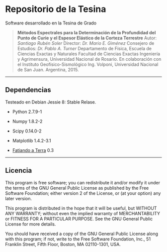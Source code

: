 # Repositorio de la Tesina

Software desarrollado en la Tesina de Grado

>**Métodos Espectrales para la Determinación de la Profundidad del Punto de Curie y el Espesor Elástico de la Corteza Terrestre**
>Autor: *Santiago Rubén Soler*
>Director: *Dr. Mario E. Giménez*
>Consejero de Estudios: *Dr. Pablo A. Turner*
>Departamento de Física, Escuela de Ciencias 
Exactas y Naturales
>Facultad de Ciencias Exactas
>Ingeniería y Agrimensura, Universidad Nacional de Rosario.
>En colaboración con el Instituto Geofísico-Sismológico Ing. Volponi, Universidad Nacional de San Juan.
>Argentina, 2015.

-------------------------
## Dependencias

Testeado en Debian Jessie 8: Stable Relase.

* Python 2.7.9-1

* Numpy 1.8.2-2

* Scipy 0.14.0-2

* Matplotlib 1.4.2-3.1

* [Fatiando a Terra](http://www.fatiando.org/) 0.3



-------------------------------
## Licencia

This program is free software; you can redistribute it and/or modify
it under the terms of the GNU General Public License as published by
the Free Software Foundation; either version 2 of the License, or
(at your option) any later version.

This program is distributed in the hope that it will be useful,
but WITHOUT ANY WARRANTY; without even the implied warranty of
MERCHANTABILITY or FITNESS FOR A PARTICULAR PURPOSE.  See the
GNU General Public License for more details.

You should have received a copy of the GNU General Public License
along with this program; if not, write to the Free Software
Foundation, Inc., 51 Franklin Street, Fifth Floor, Boston,
MA 02110-1301, USA.
